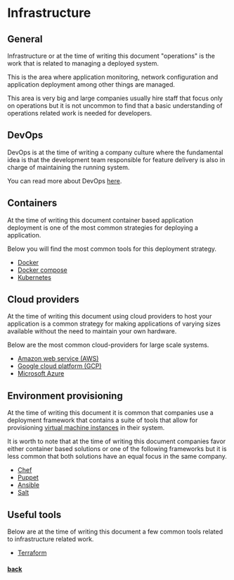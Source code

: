 # Infrastructure

## General

Infrastructure or at the time of writing this document "operations" is the work that is related to managing a deployed system.

This is the area where application monitoring, network configuration and application deployment among other things are managed.

This area is very big and large companies usually hire staff that focus only on operations but it is not uncommon to find that a basic understanding of operations related work is needed for developers.

## DevOps

DevOps is at the time of writing a company culture where the fundamental idea is that the development team responsible for feature delivery is also in charge of maintaining the running system.

You can read more about DevOps [here](https://en.wikipedia.org/wiki/DevOps).

## Containers

At the time of writing this document container based application deployment is one of the most common strategies for deploying a application.

Below you will find the most common tools for this deployment strategy.

* [Docker](https://www.docker.com/get-started)
* [Docker compose](https://docs.docker.com/compose/)
* [Kubernetes](https://kubernetes.io/)

## Cloud providers

At the time of writing this document using cloud providers to host your application is a common strategy for making applications of varying sizes available without the need to maintain your own hardware.

Below are the most common cloud-providers for large scale systems.

* [Amazon web service (AWS)](https://aws.amazon.com/)
* [Google cloud platform (GCP)](https://cloud.google.com/)
* [Microsoft Azure](https://azure.microsoft.com/en-us/)

## Environment provisioning

At the time of writing this document it is common that companies use a deployment framework that contains a suite of tools that allow for provisioning [virtual machine instances](https://en.wikipedia.org/wiki/Virtual_machine) in their system.

It is worth to note that at the time of writing this document companies favor either container based solutions or one of the following frameworks but it is less common that both solutions have an equal focus in the same company.

* [Chef](https://www.chef.io)
* [Puppet](https://puppet.com/)
* [Ansible](https://www.ansible.com/)
* [Salt](http://saltstack.com/)

## Useful tools

Below are at the time of writing this document a few common tools related to infrastructure related work.

* [Terraform](https://www.terraform.io/)

#### [back](../README.md)
